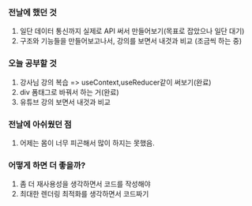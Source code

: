 ### 전날에 했던 것

1. 일단 데이터 통신까지 실제로  API 써서 만들어보기(목표로 잡았으나 일단 대기)
2. 구조와 기능들을 만들어보고나서, 강의를 보면서 내것과 비교 (조금씩 하는 중)

### 오늘 공부할 것

1. 강사님 강의 복습 => useContext,useReducer같이 써보기(완료)
2. div 폼태그로 바꿔서 하는 거(완료)
3. 유튜브 강의 보면서 내것과 비교


### 전날에 아쉬웠던 점

1. 어제는 몸이 너무 피곤해서 많이 하지는 못했음.



### 어떻게 하면 더 좋을까?

1. 좀 더 재사용성을 생각하면서 코드를 작성해야
2. 최대한 렌더링 최적화를 생각하면서 코드짜기



